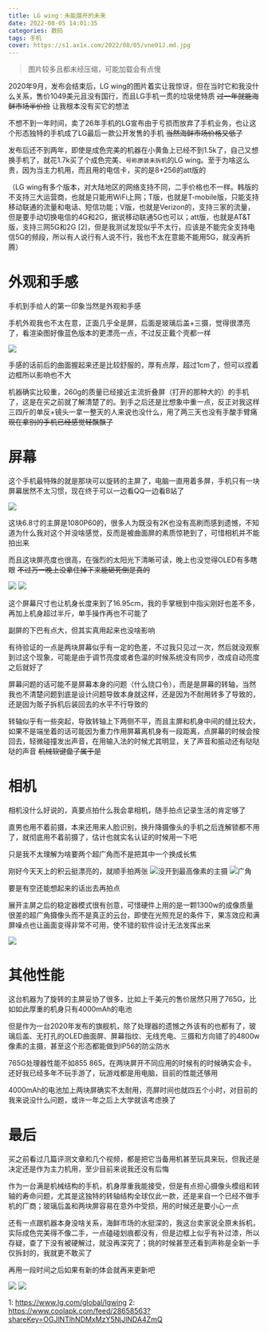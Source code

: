 ```yaml
---
title: LG wing：未能展开的未来
date: 2022-08-05 14:01:35
categories: 数码
tags: 手机
cover: https://s1.ax1x.com/2022/08/05/vne01J.md.jpg
---
```


> 图片较多且都未经压缩，可能加载会有点慢

2020年9月，发布会结束后，LG wing的图片着实让我惊讶，但在当时它和我没什么关系，售价1049美元且没有国行，而且LG手机一贯的垃圾佬特质 ~~过一年就能海鲜市场半价捡~~ 让我根本没有买它的想法

不想不到一年时间，卖了26年手机的LG宣布由于亏损而放弃了手机业务，也让这个形态独特的手机成了LG最后一款公开发售的手机 ~~当然海鲜市场价格又低了~~

发布后还不到两年，即使是成色完美的机器在小黄鱼上已经不到1.5k了，自己又想换手机了，就花1.7k买了个成色完美、``号称原装未拆机``的LG wing。至于为啥这么贵，因为当主力机用，而且用的电信卡，买的是8+256的att版的

<!--more-->

（LG wing有多个版本，对大陆地区的网络支持不同，二手价格也不一样。韩版的不支持三大运营商，也就是只能用WiFi上网；T版，也就是T-mobile版，只能支持移动联通的流量和电话、短信功能；V版，也就是Verizon的，支持三家的流量，但是要手动切换电信的4G和2G，据说移动联通5G也可以；att版，也就是AT&T版，支持三网5G和2G [2]，但是我测试发现似乎不太行，应该是不能完全支持电信5G的频段，所以有人说行有人说不行，我也不太在意能不能用5G，就没再折腾）

# 外观和手感

手机到手给人的第一印象当然是外观和手感

手机外观我也不太在意，正面几乎全是屏，后面是玻璃后盖+三摄，觉得很漂亮了，看渲染图好像蓝色版本的更漂亮一点，不过反正戴个壳都一样

![](https://s1.ax1x.com/2022/08/05/vnewp4.jpg)

手感的话前后的曲面握起来还是比较舒服的，厚有点厚，超过1cm了，但可以捏着边框所以影响也不大

机器确实比较重，260g的质量已经接近主流折叠屏（打开的那种大的）的手机了，这是在买之前就了解清楚了的。到手之后还是比想象中重一点，反正对我这样三四斤的单反+镜头一拿一整天的人来说也没什么，用了两三天也没有手酸手臂痛 ~~现在拿别的手机已经感觉轻飘飘了~~

# 屏幕

这个手机最特殊的就是那块可以旋转的主屏了，电脑一直用着多屏，手机只有一块屏幕居然不太习惯，现在终于可以一边看QQ一边看B站了

![](https://s1.ax1x.com/2022/08/05/vne01J.jpg)

这块6.8寸的主屏是1080P60的，很多人为既没有2K也没有高刷而感到遗憾，不知道为什么我对这个并没啥感觉，反而是被曲面屏的素质惊艳到了，可惜相机并不能拍出来

而且这块屏亮度也很高，在强烈的太阳光下清晰可读，晚上也没觉得OLED有多瞎眼 ~~不过万一晚上没拿住掉下来能砸死倒是真的~~

![](https://s1.ax1x.com/2022/08/05/vneahF.jpg)
![](https://s1.ax1x.com/2022/08/05/vneUtU.jpg)

这个屏幕尺寸也让机身长度来到了16.95cm，我的手掌根到中指尖刚好也差不多，再加上机身超过半斤，单手操作再也不可能了

副屏的下巴有点大，但其实真用起来也没啥影响

有待验证的一点是两块屏幕似乎有一定的色差，不过我只见过一次，然后就没观察到过这个现象，可能是由于调节亮度或者色温的时候系统没有同步，改成自动亮度之后就好了

屏幕问题的话可能不是屏幕本身的问题（什么绕口令），而是是屏幕的转轴，当然我也不清楚问题到底是设计问题导致本身就这样，还是因为不耐用转多了导致的，还是因为贩子拆机后装回去的水平不行导致的

转轴似乎有一些突起，导致转轴上下两侧不平，而且主屏和机身中间的缝比较大，如果不是端坐着的话可能因为重力作用屏幕离机身有一段距离，点屏幕的时候会按回去，轻微碰撞发出声音，在用输入法的时候尤其明显，关了声音和振动还有哒哒哒的声音 ~~机械软键盘了属于是~~ 

# 相机

相机没什么好说的，真要点拍什么我会拿相机，随手拍点记录生活的肯定够了

直男也用不着前摄，本来还用来人脸识别，换升降摄像头的手机之后连解锁都不用了，就彻底用不着前摄了，估计也就实名认证的时候用一下吧

只是我不太理解为啥要两个超广角而不是把其中一个换成长焦

刚好今天天上的积云挺漂亮的，就顺手拍两张
![没开到最高像素的主摄](https://s1.ax1x.com/2022/08/05/vnCxXT.jpg)
![广角](https://s1.ax1x.com/2022/08/05/vneNkT.jpg)

要是有空还能想起来的话出去再拍点

展开主屏之后的稳定器模式很有创意，可惜硬件上用的是一颗1300w的成像质量很差的超广角摄像头而不是真正的云台，即使在光照充足的条件下，果冻效应和满屏噪点也让画面变得非常不可用，使不错的软件设计无法发挥出来

![](https://s1.ax1x.com/2022/08/05/vnC2tA.png)

# 其他性能

这台机器为了旋转的主屏妥协了很多，比如上千美元的售价居然只用了765G，比如如此厚重的机身只有4000mAh的电池

但是作为一台2020年发布的旗舰机，除了处理器的遗憾之外该有的也都有了，玻璃后盖、无打孔的OLED曲面屏、屏幕指纹、无线充电、三摄和方向错了的4800w像素的主摄，甚至这个形态都能做到IP56的防尘防水

765G处理器性能不如855 865，在两块屏开不同应用的时候有的时候确实会卡。还好我已经多年不玩手游了，玩游戏都是用电脑，目前的性能还够用

4000mAh的电池加上两块屏确实不太耐用，亮屏时间也就四五个小时，对目前的我来说没什么问题，或许一年之后上大学就该考虑换了

# 最后

买之前看过几篇评测文章和几个视频，都是把它当备用机甚至玩具来玩，但我还是决定还是作为主力机用，至少目前来说我还没有后悔

作为一台满是机械结构的手机，机身厚重我能接受，但是有点担心摄像头模组和转轴的寿命问题，尤其是这独特的转轴结构全球仅此一款，还是来自一个已经不做手机的厂商；玻璃后盖和两块屏容易在意外中受损，用的时候还是要小心一点

还有一点跟机器本身没啥关系，海鲜市场的水挺深的，我这台卖家说全原未拆机，实际成色完美得不像二手，一点磕碰划痕都没有，但是边框上似乎有补过漆，所以存疑，查了下没有被硬解过，就没再深究了；挑的时候甚至还看到声称是全新一手仅拆封的，我就更不敢买了

再用一段时间之后如果有新的体会就再来更新吧

![](https://s1.ax1x.com/2022/08/05/vn9e8x.png)
![](https://s1.ax1x.com/2022/08/05/vnpWEd.png)

1: https://www.lg.com/global/lgwing
2: https://www.coolapk.com/feed/28658563?shareKey=OGJlNTlhNDMxMzY5NjJlNDA4ZmQ